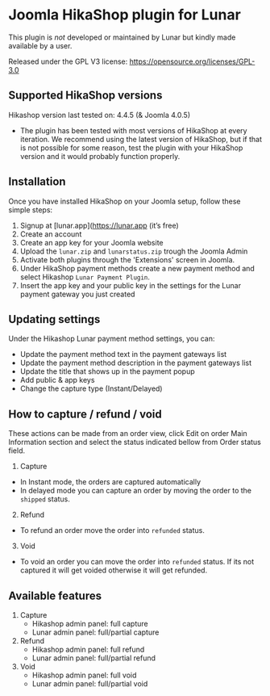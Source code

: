 # Joomla HikaShop plugin for Lunar

This plugin is *not* developed or maintained by Lunar but kindly made
available by a user.

Released under the GPL V3 license: https://opensource.org/licenses/GPL-3.0

## Supported HikaShop versions

Hikashop version last tested on: 4.4.5 (& Joomla 4.0.5)

* The plugin has been tested with most versions of HikaShop at every iteration. We recommend using the latest version of HikaShop, but if that is not possible for some reason, test the plugin with your HikaShop version and it would probably function properly.


## Installation

  Once you have installed HikaShop on your Joomla setup, follow these simple steps:
  1. Signup at [lunar.app](https://lunar.app (it’s free)
  1. Create an account
  1. Create an app key for your Joomla website
  1. Upload the ```lunar.zip``` and ```lunarstatus.zip``` trough the Joomla Admin
  1. Activate both plugins through the 'Extensions' screen in Joomla.
  1. Under HikaShop payment methods create a new payment method and select Hikashop `Lunar Payment Plugin`.
  1. Insert the app key and your public key in the settings for the Lunar payment gateway you just created


## Updating settings

Under the Hikashop Lunar payment method settings, you can:
 * Update the payment method text in the payment gateways list
 * Update the payment method description in the payment gateways list
 * Update the title that shows up in the payment popup
 * Add public & app keys
 * Change the capture type (Instant/Delayed)

 ## How to capture / refund / void

These actions can be made from an order view, click Edit on order Main Information section and select the status indicated bellow from Order status field.

 1. Capture
 * In Instant mode, the orders are captured automatically
 * In delayed mode you can capture an order by moving the order to the `shipped` status.
 2. Refund
   * To refund an order move the order into `refunded` status.
 3. Void
   * To void an order you can move the order into `refunded` status. If its not captured it will get voided otherwise it will get refunded.

## Available features
1. Capture
   * Hikashop admin panel: full capture
   * Lunar admin panel: full/partial capture
2. Refund
   * Hikashop admin panel: full refund
   * Lunar admin panel: full/partial refund
3. Void
   * Hikashop admin panel: full void
   * Lunar admin panel: full/partial void
